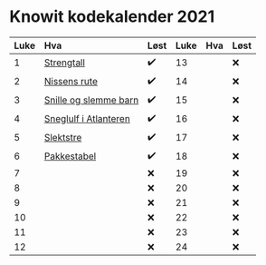 # Knowit kodekalender 2021


Luke | Hva | Løst | Luke | Hva | Løst
:------------ | :------------- | :------------- | :------------ | :------------- | :-------------
 1 | [Strengtall](01.py) | :heavy_check_mark: | 13 |  | :x: 
 2 | [Nissens rute](02.py) | :heavy_check_mark: | 14 |  | :x:
 3 | [Snille og slemme barn](03.py) | :heavy_check_mark: | 15 |  | :x:
 4 | [Sneglulf i Atlanteren](04.py) | :heavy_check_mark: | 16 |  | :x:
 5 | [Slektstre](05.py) | :heavy_check_mark: | 17 |  | :x:
 6 | [Pakkestabel](06.py) | :heavy_check_mark: | 18 |  | :x:
 7 |  | :x: | 19 |  | :x:
 8 |  | :x: | 20 |  | :x:
 9 |  | :x: | 21 |  | :x:
10 |  | :x: | 22 |  | :x:
11 |  | :x: | 23 |  | :x:
12 |  | :x: | 24 |  | :x:
